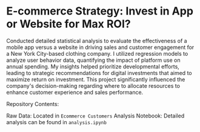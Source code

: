 # E-commerce Strategy: Invest in App or Website for Max ROI?

Conducted detailed statistical analysis to evaluate the effectiveness of a mobile app versus a website in driving sales and customer engagement for a New York City-based clothing company. I utilized regression models to analyze user behavior data, quantifying the impact of platform use on annual spending. My insights helped prioritize developmental efforts, leading to strategic recommendations for digital investments that aimed to maximize return on investment. This project significantly influenced the company's decision-making regarding where to allocate resources to enhance customer experience and sales performance.

Repository Contents:

Raw Data: Located in ```Ecommerce Customers```
Analysis Notebook: Detailed analysis can be found in ```analysis.ipynb```
